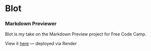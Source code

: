 # Blot
### Markdown Previewer

Blot is my take on the Markdown Preview project for Free Code Camp.

View it [here](https://blot-4iex.onrender.com/) — deployed via Render
